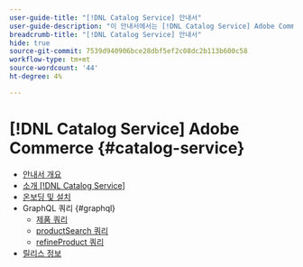```yaml
---
user-guide-title: "[!DNL Catalog Service] 안내서"
user-guide-description: "이 안내서에서는 [!DNL Catalog Service] Adobe Commerce에 대해 설명합니다."
breadcrumb-title: "[!DNL Catalog Service] 안내서"
hide: true
source-git-commit: 7539d940906bce28dbf5ef2c08dc2b113b600c58
workflow-type: tm+mt
source-wordcount: '44'
ht-degree: 4%

---
```


# [!DNL Catalog Service] Adobe Commerce {#catalog-service}

- [안내서 개요](guide-overview.md)
- [소개 [!DNL Catalog Service]](overview.md)
- [온보딩 및 설치](installation.md)
- GraphQL 쿼리 {#graphql}
   - [제품 쿼리](https://devdocs.magento.com/catalog-service/products.html)
   - [productSearch 쿼리](https://devdocs.magento.com/catalog-service/productsearch.html)
   - [refineProduct 쿼리](https://devdocs.magento.com/catalog-service/refine-product.html)
- [릴리스 정보](release-notes.md)
